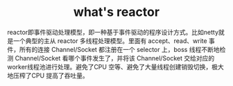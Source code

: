 # <center> what's reactor</center>

reactor即事件驱动处理模型，即一种基于事件驱动的程序设计方式。比如netty就是一个典型的主从 reactor 多线程处理模型。里面有 accept、read、write 事件，所有的连接 Channel/Socket 都注册在一个 selector 上，boss 线程不断地检测 Channel/Socket 看哪个事件发生了，并将该 Channel/Socket 交给对应的 worker线程池进行处理。避免了CPU 空等、避免了大量线程创建销毁切换，极大地压榨了CPU 提高了吞吐量。